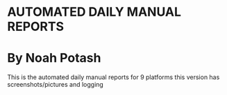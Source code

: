 # AUTOMATED DAILY MANUAL REPORTS
# By Noah Potash

This is the automated daily manual reports for 9 platforms this version has screenshots/pictures and logging


